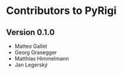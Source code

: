 # Contributors to PyRigi

## Version 0.1.0

* Matteo Gallet
* Georg Grasegger
* Matthias Himmelmann
* Jan Legerský
